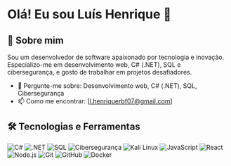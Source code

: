 # Olá! Eu sou Luís Henrique 👋

## 🚀 Sobre mim

Sou um desenvolvedor de software apaixonado por tecnologia e inovação. Especializo-me em desenvolvimento web, C# (.NET), SQL e cibersegurança, e gosto de trabalhar em projetos desafiadores.

- 💬 Pergunte-me sobre: Desenvolvimento web, C# (.NET), SQL, Cibersegurança
- 📫 Como me encontrar: [l.henriquerbf07@gmail.com]

## 🛠️ Tecnologias e Ferramentas

![C#](https://img.shields.io/badge/-C%23-05122A?style=flat&logo=c-sharp)
![.NET](https://img.shields.io/badge/-.NET-05122A?style=flat&logo=dotnet)
![SQL](https://img.shields.io/badge/-SQL-05122A?style=flat&logo=postgresql)
![Cibersegurança](https://img.shields.io/badge/-Cibersegurança-05122A?style=flat&logo=kaspersky)
![Kali Linux](https://img.shields.io/badge/-Kali%20Linux-05122A?style=flat&logo=kali-linux)
![JavaScript](https://img.shields.io/badge/-JavaScript-05122A?style=flat&logo=javascript)
![React](https://img.shields.io/badge/-React-05122A?style=flat&logo=react)
![Node.js](https://img.shields.io/badge/-Node.js-05122A?style=flat&logo=node.js)
![Git](https://img.shields.io/badge/-Git-05122A?style=flat&logo=git)
![GitHub](https://img.shields.io/badge/-GitHub-05122A?style=flat&logo=github)
![Docker](https://img.shields.io/badge/-Docker-05122A?style=flat&logo=docker)

